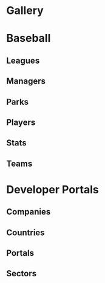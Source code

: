 # Gallery

# Baseball

## Leagues

<div id="baseball-leagues-datalist" class="hh-data-list"></div>

<script>
  new HHDataList({
    confirm: confirm,
    id: 'baseball-leagues-datalist',
    queryParameters: {
      fields: { name: 'fields' },
      filter: { name: 'filter' },
      order: { name: 'order' },
      pageNumber: { name: 'page' },
      pageSize: { name: 'limit' }
    },
    recordColumnCount: 3,
    recordIdField: 'lgID',
    recordTitleFields: ['league'],
    reportError: (type, title, detail) => { reportError(type, title, detail); },
    reportInfo: (title, detail) => { reportInfo(title, detail); },
    reportWarning: (type, title, detail) => { reportWarning(type, title, detail); },
    url: `${getDomain()}/api/baseball/v1/leagues`,
  });
</script>

## Managers

<div id="baseball-managers-datalist" class="hh-data-list"></div>

<script>
  new HHDataList({
    confirm: confirm,
    id: 'baseball-managers-datalist',
    queryParameters: {
      fields: { name: 'fields' },
      filter: { name: 'filter' },
      order: { name: 'order' },
      pageNumber: { name: 'page' },
      pageSize: { name: 'limit' }
    },
    recordColumnCount: 4,
    recordIdField: 'ID',
    recordTitleFields: ['playerID','yearID'],
    recordTitleFormat: (f, r) => `${r[f[0]]} (${r[f[1]]})`,
    reportError: (type, title, detail) => { reportError(type, title, detail); },
    reportInfo: (title, detail) => { reportInfo(title, detail); },
    reportWarning: (type, title, detail) => { reportWarning(type, title, detail); },
    url: `${getDomain()}/api/baseball/v1/managers`,
  });
</script>

## Parks

<div id="datalist-firebrick" class="hh-data-list"></div>

<script>
  new HHDataList({
    confirm: confirm,
    id: 'datalist-firebrick',
    queryParameters: {
      fields: { name: 'fields' },
      filter: { name: 'filter' },
      order: { name: 'order' },
      pageNumber: { name: 'page' },
      pageSize: { name: 'limit' }
    },
    recordFields: [
      { name: 'ID', label: 'ID', isChecked: false },
      { name: 'parkname', label: 'Name', isEditable: true, isRequired: true },
      { name: 'parkkey', label: 'Key', isEditable: true, isChecked: false },
      { name: 'parkalias', label: 'Aliases', isEditable: true },
      { name: 'city', label: 'City', isEditable: true },
      { name: 'state', label: 'State', isEditable: true },
      { name: 'country', label: 'Country', isEditable: true },
    ],
    recordIdField: 'ID',
    recordTitleFields: ['parkname'],
    reportError: (type, title, detail) => { reportError(type, title, detail); },
    reportInfo: (title, detail) => { reportInfo(title, detail); },
    reportWarning: (type, title, detail) => { reportWarning(type, title, detail); },
    theme: {
      name: 'Firebrick'
    },
    themeDefaults: {
      color1: '#ffffff',
      color2: '#fbeaea',
      color3: '#f7d4d4',
      color4: '#f3bfbf',
      color5: '#da3e3e',
      color6: '#961d1d'
    },
    url: `${getDomain()}/api/baseball/v1/parks`,
  });
</script>

## Players

<div id="baseball-players-datalist" class="hh-data-list mt-4"></div>

<script>
  new HHDataList({
    confirm: confirm,
    controlsAreSmall: false,
    filterById: (idField, idValue) => `${idField} like "${idValue}"`,
    id: 'baseball-players-datalist',
    queryParameters: {
      fields: { name: 'fields' },
      filter: { name: 'filter' },
      order: { name: 'order' },
      pageNumber: { name: 'page' },
      pageSize: { name: 'limit' }
    },
    recordColumnCount: 4,
    recordFields: [
      { name: 'playerID', label: 'Player ID', isChecked: false },
      { name: 'nameFirst', label: 'First Name', isEditable: true, isRequired: true },
      { name: 'nameLast', label: 'Last Name', isEditable: true, isRequired: true },
      { name: 'nameGiven', label: 'Given Name', isEditable: true, isChecked: false },
      { name: 'birthDay', label: 'Birth Day', isEditable: true },
      { name: 'birthMonth', label: 'Birth Month', isEditable: true },
      { name: 'birthYear', label: 'Birth Year', isEditable: true },
      { name: 'birthCity', label: 'Birth City', isEditable: true },
      { name: 'birthState', label: 'Birth State', isEditable: true },
      { name: 'birthCountry', label: 'Birth Country', isEditable: true },
      { name: 'deathDay', label: 'Death Day', isEditable: true, isChecked: false },
      { name: 'deathMonth', label: 'Death Month', isEditable: true, isChecked: false },
      { name: 'deathYear', label: 'Death Year', isEditable: true, isChecked: false },
      { name: 'deathCity', label: 'Death City', isEditable: true, isChecked: false },
      { name: 'deathState', label: 'Death State', isEditable: true, isChecked: false },
      { name: 'deathCountry', label: 'Death Country', isEditable: true, isChecked: false },
      { name: 'weight', label: 'Weight', isEditable: true },
      { name: 'height', label: 'Height', isEditable: true },
      { name: 'bats', label: 'Bats', isEditable: true },
      { name: 'throws', label: 'Throws', isEditable: true },
      { name: 'debut', label: 'Debut Date', isEditable: true, isChecked: false },
      { name: 'finalGame', label: 'Final Game Date', isEditable: true, isChecked: false },
      { name: 'retroID', label: 'retroID', isEditable: true, isChecked: false },
      { name: 'bbrefID', label: 'bbrefID', isEditable: true, isChecked: false },    
    ],
    recordIdField: 'playerID',
    recordsAreExpanded: false,
    recordsAreNumbered: true,
    recordTitleFields: ['nameFirst', 'nameLast', 'birthYear'],
    recordTitleFormat: (f, r) => `${r[f[0]] ? r[f[0]] : ''} ${r[f[1]]} (b. ${r[f[2]] ? r[f[2]] : 'unknown'})`,
    reportError: (type, title, detail) => { reportError(type, title, detail); },
    reportInfo: (title, detail) => { reportInfo(title, detail); },
    reportWarning: (type, title, detail) => { reportWarning(type, title, detail); },
    showTabDescriptions: true,
    tabDescriptions: {
      home: 'Manage baseball player records in the <a href="https://www.seanlahman.com/baseball-archive/statistics/">Lahman Baseball Dataset</a>.',
      search: 'Filter and order records. <a href="/en/docs/rest-api/query-parameters/" target="_blank">Learn more</a>.',
      fields: 'Specify fields to appear in records.',
      new: 'Create a new record.',
      created: 'The new record is also on the records list.',
      config: 'Set additional configuration parameters.'
    },
    url: `${getDomain()}/api/baseball/v1/players`,
  });
</script>

## Stats

## Teams

<div id="baseball-teams-datalist" class="hh-data-list"></div>

<script>
  new HHDataList({
    confirm: confirm,
    id: 'baseball-teams-datalist',
    queryParameters: {
      fields: { name: 'fields' },
      filter: { name: 'filter' },
      order: { name: 'order' },
      pageNumber: { name: 'page' },
      pageSize: { name: 'limit' }
    },
    recordColumnCount: 4,
    recordIdField: 'ID',
    recordTitleFields: ['name','yearID'],
    recordTitleFormat: (f, r) => `${r[f[0]]} (${r[f[1]]})`,
    reportError: (type, title, detail) => { reportError(type, title, detail); },
    reportInfo: (title, detail) => { reportInfo(title, detail); },
    reportWarning: (type, title, detail) => { reportWarning(type, title, detail); },
    url: `${getDomain()}/api/baseball/v1/teams`,
  });
</script>

# Developer Portals

## Companies

## Countries

## Portals

<div id="portals-datalist" class="hh-data-list"></div>

<script>
  new HHDataList({
    confirm: confirm,
    controlsAreSmall: false,
    filterById: (idField, idValue) => `${idField} like "${idValue}"`,
    id: 'portals-datalist',
    queryParameters: {
      fields: { name: 'fields' },
      filter: { name: 'filter' },
      order: { name: 'order' },
      pageNumber: { name: 'page' },
      pageSize: { name: 'limit' }
    },
    recordColumnCount: 3,
    recordFields: [
      { name: 'id', label: 'ID' },
      { name: 'name', label: 'Name', isEditable: true, isRequired: true },
      { name: 'url', label: 'Url', isEditable: true, isRequired: true },
      { name: 'companyId', label: 'Company ID', isEditable: true, isRequired: true, isForeignKey: true },
      { name: 'companyName', label: 'Company Name' },
      { name: 'companyUrl', label: 'Company Url' },
      { name: 'companyCity', label: 'Company City' },
      { name: 'companyRegion', label: 'Company Region' },
      { name: 'companyCountryId', label: 'Company Country ID' },
      { name: 'companyCountryName', label: 'Company Country Name' },
      { name: 'companySectorId', label: 'Company Sector ID', isChecked: false },
      { name: 'companySectorName', label: 'Company Sector Name', isChecked: false }
    ],
    recordIdField: 'id',
    recordsAreExpanded: false,
    recordsAreNumbered: true,
    recordTitleFields: ['name'],
    recordTitleFormat: (f, r) => r[f[0]],
    reportError: (type, title, detail) => { reportError(type, title, detail); },
    reportInfo: (title, detail) => { reportInfo(title, detail); },
    reportWarning: (type, title, detail) => { reportWarning(type, title, detail); },
    showTabDescriptions: true,
    tabDescriptions: {
      home: 'Neque porro quisquam est, qui dolorem ipsum quia dolor sit amet, consectetur, adipisci velit, sed quia non numquam eius modi tempora incidunt ut labore et dolore magnam aliquam quaerat voluptatem.',
      search: 'At vero eos et accusamus et iusto odio dignissimos ducimus qui blanditiis praesentium voluptatum deleniti atque corrupti quos dolores et quas molestias excepturi sint occaecati cupiditate non provident.',
      fields: 'Nam libero tempore, cum soluta nobis est eligendi optio cumque nihil impedit quo minus id quod maxime placeat facere possimus, omnis voluptas assumenda est, omnis dolor repellendus.',
      new: 'Sed ut perspiciatis unde omnis iste natus error sit voluptatem accusantium doloremque laudantium.',
      created: 'Excepteur sint occaecat cupidatat non proident, sunt in culpa qui officia deserunt mollit anim id est laborum.',
      config: 'Lorem ipsum dolor sit amet, consectetur adipiscing elit, sed do eiusmod tempor incididunt ut labore et dolore magna aliqua.'
    },
    url: 'http://localhost:8081/api/devportals/v1/portals'
  });
</script>

## Sectors
